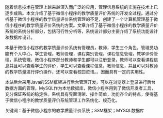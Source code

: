 随着信息技术在管理上越来越深入而广泛的应用，管理信息系统的实施在技术上已逐步成熟。本文介绍了基于微信小程序的教学质量评价系统的开发全过程。通过分析基于微信小程序的教学质量评价系统管理的不足，创建了一个计算机管理基于微信小程序的教学质量评价系统的方案。文章介绍了基于微信小程序的教学质量评价系统的系统分析部分，包括可行性分析等，系统设计部分主要介绍了系统功能设计和数据库设计。

本基于微信小程序的教学质量评价系统有管理员，教师，学生三个角色。管理员功能有个人中心，学生管理，教师管理，课程类别管理，课程信息管理，教学评价管理，系统管理。微信小程序部分教师和学生都可以注册登录，教师可以查看课程信息并且可以查看学生的评价，学生可以查看课程信息，教师信息，并且可以对教师的教学质量进行评价操作，还可以查看校园资讯。。因而具有一定的实用性。

本站后台采用Java的SSM框架进行后台管理开发，可以在浏览器上登录进行后台数据方面的管理，MySQL作为本地数据库，微信小程序用到了微信开发者工具，充分保证系统的稳定性。系统具有界面清晰、操作简单，功能齐全的特点，使得基于微信小程序的教学质量评价系统管理工作系统化、规范化。

关键词：基于微信小程序的教学质量评价系统；SSM框架；MYSQL数据库
